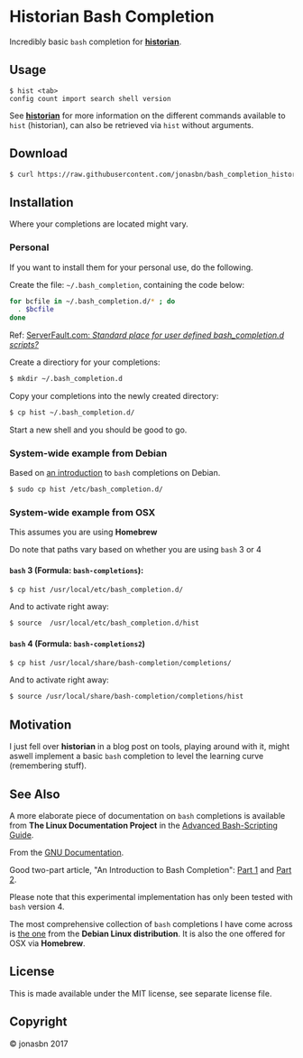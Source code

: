 # Historian Bash Completion

Incredibly basic `bash` completion for [**historian**](https://github.com/jcsalterego/historian).

## Usage

```
$ hist <tab>
config count import search shell version
```

See [**historian**](https://github.com/jcsalterego/historian) for more information on the different commands available to `hist` (historian), can also be retrieved via `hist` without arguments.

## Download

```bash
$ curl https://raw.githubusercontent.com/jonasbn/bash_completion_historian/master/hist > hist
```

## Installation

Where your completions are located might vary.

### Personal

If you want to install them for your personal use, do the following.

Create the file: `~/.bash_completion`, containing the code below:

```bash
for bcfile in ~/.bash_completion.d/* ; do
  . $bcfile
done
```

Ref: [ServerFault.com: _Standard place for user defined bash_completion.d scripts?_](https://serverfault.com/questions/506612/standard-place-for-user-defined-bash-completion-d-scripts)

Create a directiory for your completions:

```bash
$ mkdir ~/.bash_completion.d
```

Copy your completions into the newly created directory:

```bash
$ cp hist ~/.bash_completion.d/
```

Start a new shell and you should be good to go.

### System-wide example from Debian

Based on [an introduction](https://debian-administration.org/article/316/An_introduction_to_bash_completion_part_1) to `bash` completions on Debian.

```bash
$ sudo cp hist /etc/bash_completion.d/
```

### System-wide example from OSX

This assumes you are using **Homebrew**

Do note that paths vary based on whether you are using `bash` 3 or 4

#### `bash` 3 (Formula: `bash-completions`):

```bash
$ cp hist /usr/local/etc/bash_completion.d/
```

And to activate right away:

```bash
$ source  /usr/local/etc/bash_completion.d/hist
```

#### `bash` 4 (Formula: `bash-completions2`)

```bash
$ cp hist /usr/local/share/bash-completion/completions/
```

And to activate right away:

```bash
$ source /usr/local/share/bash-completion/completions/hist
```

## Motivation

I just fell over **historian** in a blog post on tools, playing around with it, might aswell implement a basic `bash` completion to level the learning curve (remembering stuff).

## See Also

A more elaborate piece of documentation on `bash` completions is available from **The Linux Documentation Project** in the [Advanced Bash-Scripting Guide](http://tldp.org/LDP/abs/html/tabexpansion.html).

From the [GNU Documentation](https://www.gnu.org/software/bash/manual/html_node/Programmable-Completion.html).

Good two-part article, "An Introduction to Bash Completion": [Part 1](https://debian-administration.org/article/316/An_introduction_to_bash_completion_part_1) and [Part 2](https://debian-administration.org/article/317/An_introduction_to_bash_completion_part_2).

Please note that this experimental implementation has only been tested with `bash` version 4.

The most comprehensive collection of `bash` completions I have come across is [the one](https://github.com/scop/bash-completion) from the **Debian Linux distribution**. It is also the one offered for OSX via **Homebrew**.

## License

This is made available under the MIT license, see separate license file.

## Copyright

:copyright: jonasbn 2017

